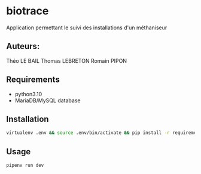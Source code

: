 # biotrace
Application permettant le suivi des installations d'un méthaniseur

## Auteurs:
Théo LE BAIL
Thomas LEBRETON
Romain PIPON

## Requirements

- python3.10
- MariaDB/MySQL database

## Installation

```bash
virtualenv .env && source .env/bin/activate && pip install -r requirements.txt
```

## Usage

```bash
pipenv run dev
```
